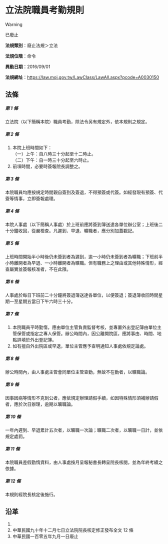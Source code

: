 # 立法院職員考勤規則


> [!WARNING]
> 已廢止


**法規類別**：廢止法規＞立法

**法規位階**：命令

**異動日期**：2016/09/01  

**法規網址**：https://law.moj.gov.tw/LawClass/LawAll.aspx?pcode=A0030150



## 法條
##### 第 1 條
立法院（以下簡稱本院）職員考勤，除法令另有規定外，依本規則之規定。

##### 第 2 條
1. 本院上班時間如下：  
（一）上午：自八時三十分起至十二時止。  
（二）下午：自一時三十分起至六時止。
1. 前項時間，必要時簽報院長調整之。

##### 第 3 條
本院職員均應按規定時間親自簽到及簽退，不得預簽或代簽。如經發現有預簽、代簽等情事，立即簽報處理。

##### 第 4 條
本院人事處（以下簡稱人事處）於上班前應將簽到簿送達各單位辦公室；上班後二十分鐘收回，從嚴檢查。凡遲到、早退、曠職者，應分別加蓋戳記。

##### 第 5 條
上班時間開始半小時後仍未簽到者為遲到，逾一小時仍未簽到者為曠職；下班前半小時離開者為早退、一小時離開者為曠職。但有職務上之理由或其他特殊情形，經查屬實並簽報核准者，不在此限。

##### 第 6 條
人事處於每日下班前二十分鐘將簽退簿送達各單位，以便簽退；簽退簿收回時間星期一至星期五當日下午六時三十分。

##### 第 7 條
1. 本院職員平時勤惰，應由單位主管負責監督考核，並專置外出登記簿由單位主管保管或指定之專人保管。辦公時間內，因公離開院區，應將事由、時間、地點詳填於外出登記簿。
1. 如有擅自外出院區或早退，單位主管應予查明通知人事處依規定論處。

##### 第 8 條
辦公時間內，由人事處主管會同單位主管查勤，無故不在勤者，以曠職論。

##### 第 9 條
因事因病等情形不克到公者，應依規定辦理請假手續，如因特殊情形須補辦請假者，應於次日辦理，逾期以曠職論。

##### 第 10 條
一年內遲到、早退累計五次者，以曠職一次論；曠職二次者，以曠職一日計，並依規定處罰。

##### 第 11 條
本院職員差假勤惰資料，由人事處按月呈報秘書長轉呈院長核閱，並為年終考績之依據。

##### 第 12 條
本規則經院長核定後施行。

## 沿革
1. 
1. 中華民國九十年十二月七日立法院院長核定修正發布全文 12 條
1. 中華民國一百零五年九月一日廢止
